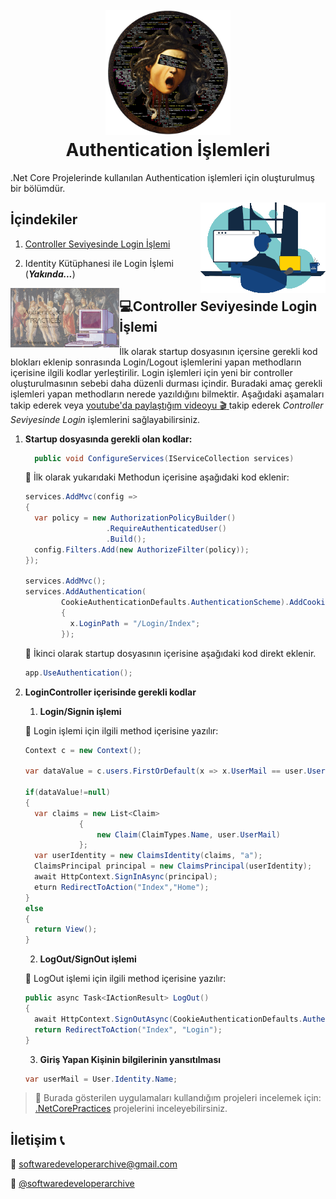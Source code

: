 <h1 align="center">
  <br>
  <a href="https://github.com/zeynepaslierhan/.NetCoreArchive"><img src="https://github.com/zeynepaslierhan/.NetCoreArchive/blob/main/img/Readme/Logo.png" alt="SoftwareDeveloperArchive" width="200"></a>
  <br>
  Authentication İşlemleri
  <br>
</h1>

.Net Core Projelerinde kullanılan Authentication işlemleri için oluşturulmuş bir bölümdür.

<img src="https://github.com/zeynepaslierhan/.NetCoreArchive/blob/main/img/gifs/developer.gif" align="right">

## İçindekiler

1. [Controller Seviyesinde Login İşlemi](https://github.com/zeynepaslierhan/.NetCoreArchive/edit/main/Authentication/README.md#controller-seviyesinde-login-i%CC%87%C5%9Flemi)

2. Identity Kütüphanesi ile Login İşlemi (***Yakında...***)

<a href="https://www.youtube.com/watch?v=S1p0lEaLXnU&list=PLjMBQHLzNCzZ7nADOe8ZYej602FbID13M&index=4&pp=sAQB"><img src="https://github.com/zeynepaslierhan/.NetCoreArchive/blob/main/img/Authentication%20Practices.jpg" align="left" height="95"> </a> 


## 💻Controller Seviyesinde Login İşlemi 

İlk olarak startup dosyasının içersine gerekli kod blokları eklenip sonrasında Login/Logout işlemlerini yapan methodların içerisine ilgili kodlar yerleştirilir. Login işlemleri için yeni bir controller oluşturulmasının sebebi daha düzenli durması içindir. Buradaki amaç gerekli işlemleri yapan methodların nerede yazıldığını bilmektir. Aşağıdaki aşamaları takip ederek veya [youtube'da paylaştığım videoyu :clapper: ](https://www.youtube.com/watch?v=S1p0lEaLXnU&list=PLjMBQHLzNCzZ7nADOe8ZYej602FbID13M&index=4&pp=sAQB) takip ederek *Controller Seviyesinde Login* işlemlerini sağlayabilirsiniz.

1. **Startup dosyasında gerekli olan kodlar:**
  
    ```c#
      public void ConfigureServices(IServiceCollection services)
    ```

    📌 İlk olarak yukarıdaki Methodun içerisine aşağıdaki kod eklenir:

    ```c#
    services.AddMvc(config =>
    {
      var policy = new AuthorizationPolicyBuilder()
                      .RequireAuthenticatedUser()
                      .Build();
      config.Filters.Add(new AuthorizeFilter(policy));
    });

    services.AddMvc();
    services.AddAuthentication(
            CookieAuthenticationDefaults.AuthenticationScheme).AddCookie(x =>
            {
              x.LoginPath = "/Login/Index";
            });
    ```

    📌 İkinci olarak startup dosyasının içerisine aşağıdaki kod direkt eklenir.

    ```c#
    app.UseAuthentication();
    ```


1. **LoginController içerisinde gerekli kodlar**

   1. **Login/Signin işlemi**

    📌 Login işlemi için ilgili method içerisine yazılır:

    ```c#
    Context c = new Context();

    var dataValue = c.users.FirstOrDefault(x => x.UserMail == user.UserMail && x.UserPassword == user.UserPassword);

    if(dataValue!=null)
    {
      var claims = new List<Claim>
                {
                    new Claim(ClaimTypes.Name, user.UserMail)
                };
      var userIdentity = new ClaimsIdentity(claims, "a");
      ClaimsPrincipal principal = new ClaimsPrincipal(userIdentity);
      await HttpContext.SignInAsync(principal);
      eturn RedirectToAction("Index","Home");
    }
    else
    {
      return View();
    }
    ```

   2. **LogOut/SignOut işlemi**
    
    📌 LogOut işlemi için ilgili method içerisine yazılır:

    ```c#
    public async Task<IActionResult> LogOut()
    {
      await HttpContext.SignOutAsync(CookieAuthenticationDefaults.AuthenticationScheme);
      return RedirectToAction("Index", "Login");
    }
    ```
  
   3. **Giriş Yapan Kişinin bilgilerinin yansıtılması**
  
    ```c#
    var userMail = User.Identity.Name;
    ```


  
  
  > :dizzy: Burada gösterilen uygulamaları kullandığım projeleri incelemek için: [.NetCorePractices](https://github.com/zeynepaslierhan/.NetCorePractices) projelerini inceleyebilirsiniz.



## İletişim :telephone_receiver:

:e-mail:  softwaredeveloperarchive@gmail.com

:iphone: [@softwaredeveloperarchive](https://www.instagram.com/softwaredeveloperarchive/)
